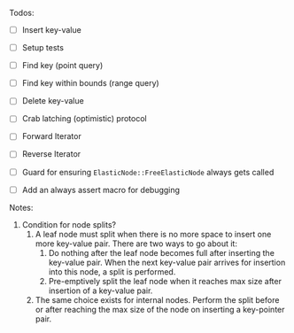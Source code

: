 Todos:
- [ ] Insert key-value
- [ ] Setup tests
- [ ] Find key (point query)
- [ ] Find key within bounds (range query)
- [ ] Delete key-value
- [ ] Crab latching (optimistic) protocol
- [ ] Forward Iterator
- [ ] Reverse Iterator
- [ ] Guard for ensuring `ElasticNode::FreeElasticNode` always gets 
  called
- [ ] Add an always assert macro for debugging


Notes:
1. Condition for node splits?
    1. A leaf node must split when there is no more space to insert one 
       more key-value pair. There are two ways to go about it:
       1. Do nothing after the leaf node becomes full after inserting 
          the key-value pair. When the next key-value pair arrives for 
          insertion into this node, a split is performed.
       2. Pre-emptively split the leaf node when it reaches max size 
          after insertion of a key-value pair.
    2. The same choice exists for internal nodes. Perform the split 
       before or after reaching the max size of the node on inserting a 
       key-pointer pair.
